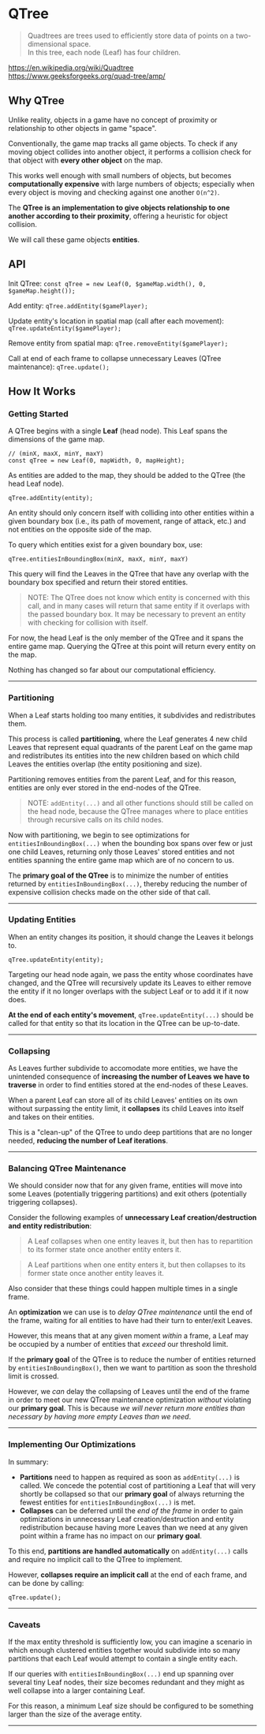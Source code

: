 # QTree
> Quadtrees are trees used to efficiently store data of points on a two-dimensional space.  
> In this tree, each node (Leaf) has four children.
>

https://en.wikipedia.org/wiki/Quadtree  
https://www.geeksforgeeks.org/quad-tree/amp/

## Why QTree
Unlike reality, objects in a game have no concept of proximity or relationship to other objects in game "space".

Conventionally, the game map tracks all game objects. To check if any moving object collides into another object, it performs a collision check for that object with **every other object** on the map.

This works well enough with small numbers of objects, but becomes **computationally expensive** with large numbers of objects; especially when every object is moving and checking against one another `O(n^2)`. 

The **QTree is an implementation to give objects relationship to one another according to their proximity**, offering a heuristic for object collision.

We will call these game objects **entities**.

## API
Init QTree:
`const qTree = new Leaf(0, $gameMap.width(), 0, $gameMap.height());`

Add entity:
`qTree.addEntity($gamePlayer);`

Update entity's location in spatial map (call after each movement):
`qTree.updateEntity($gamePlayer);`

Remove entity from spatial map:
`qTree.removeEntity($gamePlayer);`

Call at end of each frame to collapse unnecessary Leaves (QTree maintenance):
`qTree.update();`

## How It Works

### Getting Started
A QTree begins with a single **Leaf** (head node). This Leaf spans the dimensions of the game map. 

```
// (minX, maxX, minY, maxY)
const qTree = new Leaf(0, mapWidth, 0, mapHeight);
```

As entities are added to the map, they should be added to the QTree (the head Leaf node).  

`qTree.addEntity(entity);`

An entity should only concern itself with colliding into other entities within a given boundary box (i.e., its path of movement, range of attack, etc.) and not entities on the opposite side of the map.

To query which entities exist for a given boundary box, use:  

`qTree.entitiesInBoundingBox(minX, maxX, minY, maxY)`

This query will find the Leaves in the QTree that have any overlap with the boundary box specified and return their stored entities. 

> NOTE: The QTree does not know which entity is concerned with this call, and in many cases will return that same entity if it overlaps with the passed boundary box. It may be necessary to prevent an entity with checking for collision with itself.

For now, the head Leaf is the only member of the QTree and it spans the entire game map. Querying the QTree at this point will return every entity on the map.

Nothing has changed so far about our computational efficiency.

---

### Partitioning
When a Leaf starts holding too many entities, it subdivides and redistributes them.

This process is called **partitioning**, where the Leaf generates 4 new child Leaves that represent equal quadrants of the parent Leaf on the game map and redistributes its entities into the new children based on which child Leaves the entities overlap (the entity positioning and size).

Partitioning removes entities from the parent Leaf, and for this reason, entities are only ever stored in the end-nodes of the QTree.

> NOTE: `addEntity(...)` and all other functions should still be called on the head node, because the QTree manages where to place entities through recursive calls on its child nodes.


Now with partitioning, we begin to see optimizations for `entitiesInBoundingBox(...)` when the bounding box spans over few or just one child Leaves, returning only those Leaves' stored entities and not entities spanning the entire game map which are of no concern to us.

The **primary goal of the QTree** is to minimize the number of entities returned by `entitiesInBoundingBox(...)`, thereby reducing the number of expensive collision checks made on the other side of that call.

---

### Updating Entities
When an entity changes its position, it should change the Leaves it belongs to.

`qTree.updateEntity(entity);`

Targeting our head node again, we pass the entity whose coordinates have changed, and the QTree will recursively update its Leaves to either remove the entity if it no longer overlaps with the subject Leaf or to add it if it now does.

**At the end of each entity's movement**, `qTree.updateEntity(...)` should be called for that entity so that its location in the QTree can be up-to-date.

---

### Collapsing
As Leaves further subdivide to accomodate more entities, we have the unintended consequence of **increasing the number of Leaves we have to traverse** in order to find entities stored at the end-nodes of these Leaves.

When a parent Leaf can store all of its child Leaves' entities on its own without surpassing the entity limit, it **collapses** its child Leaves into itself and takes on their entities. 

This is a "clean-up" of the QTree to undo deep partitions that are no longer needed, **reducing the number of Leaf iterations**. 

---

### Balancing QTree Maintenance
We should consider now that for any given frame, entities will move into some Leaves (potentially triggering partitions) and exit others (potentially triggering collapses). 

Consider the following examples of **unnecessary Leaf creation/destruction and entity redistribution**:

> A Leaf collapses when one entity leaves it, but then has to repartition to its former state once another entity enters it.

> A Leaf partitions when one entity enters it, but then collapses to its former state once another entity leaves it.

Also consider that these things could happen multiple times in a single frame.

An **optimization** we can use is to *delay QTree maintenance* until the end of the frame, waiting for all entities to have had their turn to enter/exit Leaves.

However, this means that at any given moment *within* a frame, a Leaf may be occupied by a number of entities that *exceed* our threshold limit. 

If the **primary goal** of the QTree is to reduce the number of entities returned by `entitiesInBoundingBox()`, then we want to partition as soon the threshold limit is crossed.

However, we *can* delay the collapsing of Leaves until the end of the frame in order to meet our new QTree maintenance optimization *without* violating our **primary goal**. This is because *we will never return more entities than necessary by having more empty Leaves than we need*.

---

### Implementing Our Optimizations

In summary:
- **Partitions** need to happen as required  as soon as `addEntity(...)` is called. We concede the potential cost of partitioning a Leaf that will very shortly be collapsed so that our **primary goal** of always returning the fewest entities for `entitiesInBoundingBox(...)` is met.
- **Collapses** can be deferred until the *end of the frame* in order to gain optimizations in unnecessary Leaf creation/destruction and entity redistribution because having more Leaves than we need at any given point within a frame has no impact on our **primary goal**.

To this end, **partitions are handled automatically** on `addEntity(...)` calls and require no implicit call to the QTree to implement.

However, **collapses require an implicit call** at the end of each frame, and can be done by calling:

`qTree.update();`

---

### Caveats

If the max entity threshold is sufficiently low, you can imagine a scenario in which enough clustered entities together would subdivide into so many partitions that each Leaf would attempt to contain a single entity each. 

If our queries with `entitiesInBoundingBox(...)` end up spanning over several tiny Leaf nodes, their size becomes redundant and they might as well collapse into a larger containing Leaf.

For this reason, a minimum Leaf size should be configured to be something larger than the size of the average entity.

---